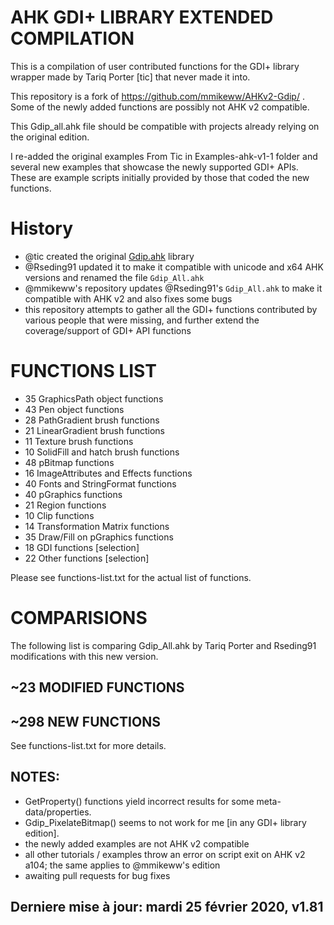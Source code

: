 # AHK GDI+ LIBRARY EXTENDED COMPILATION

This is a compilation of user contributed functions for the GDI+ library wrapper made by Tariq Porter [tic] that never made it into.

This repository is a fork of https://github.com/mmikeww/AHKv2-Gdip/ . Some of the newly added functions are possibly not AHK v2 compatible.

This Gdip_all.ahk file should be compatible with projects already relying on the original edition.

I re-added the original examples From Tic in Examples-ahk-v1-1 folder and several new examples that showcase the newly supported GDI+ APIs. These are example scripts initially provided by those that coded the new functions.

# History
- @tic created the original [Gdip.ahk](https://github.com/tariqporter/Gdip/) library
- @Rseding91 updated it to make it compatible with unicode and x64 AHK versions and renamed the file `Gdip_All.ahk`
- @mmikeww's repository updates @Rseding91's `Gdip_All.ahk` to make it compatible with AHK v2 and also fixes some bugs
- this repository attempts to gather all the GDI+ functions contributed by various people that were missing, and further extend the coverage/support of GDI+ API functions

# FUNCTIONS LIST

- 35 GraphicsPath object functions
- 43 Pen object functions
- 28 PathGradient brush functions
- 21 LinearGradient brush functions
- 11 Texture brush functions
- 10 SolidFill and hatch brush functions
- 48 pBitmap functions
- 16 ImageAttributes and Effects functions
- 40 Fonts and StringFormat functions
- 40 pGraphics functions
- 21 Region functions
- 10 Clip functions
- 14 Transformation Matrix functions
- 35 Draw/Fill on pGraphics functions
- 18 GDI functions [selection]
- 22 Other functions [selection]

Please see functions-list.txt for the actual list of functions.

# COMPARISIONS

The following list is comparing Gdip_All.ahk by Tariq Porter and Rseding91 modifications with this new version.

## ~23 MODIFIED FUNCTIONS

## ~298 NEW FUNCTIONS

See functions-list.txt for more details.

## NOTES:
  - GetProperty() functions yield incorrect results for some meta-data/properties.
  - Gdip_PixelateBitmap() seems to not work for me [in any GDI+ library edition].
  - the newly added examples are not AHK v2 compatible
  - all other tutorials / examples throw an error on script exit on AHK v2 a104; the same applies to @mmikeww's edition
  - awaiting pull requests for bug fixes

## Derniere mise à jour: mardi 25 février 2020, v1.81

